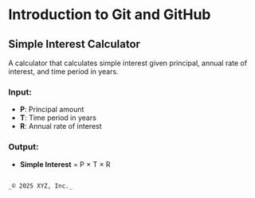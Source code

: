 # Introduction to Git and GitHub

## Simple Interest Calculator  
A calculator that calculates simple interest given principal, annual rate of interest, and time period in years.

### Input:  
- **P**: Principal amount  
- **T**: Time period in years  
- **R**: Annual rate of interest  

### Output:  
- **Simple Interest** = P × T × R  

```.......

_© 2025 XYZ, Inc._
